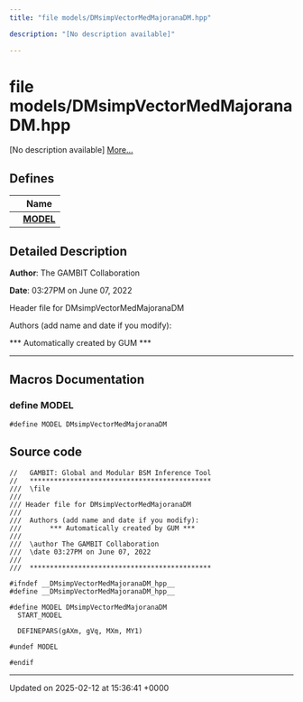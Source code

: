 ```yaml
---
title: "file models/DMsimpVectorMedMajoranaDM.hpp"

description: "[No description available]"

---
```


# file models/DMsimpVectorMedMajoranaDM.hpp

[No description available] [More...](#detailed-description)

## Defines

|                | Name           |
| -------------- | -------------- |
|  | **[MODEL](/documentation/code/files/dmsimpvectormedmajoranadm_8hpp/#define-model)**  |

## Detailed Description


**Author**: The GAMBIT Collaboration 

**Date**: 03:27PM on June 07, 2022

Header file for DMsimpVectorMedMajoranaDM

Authors (add name and date if you modify): 

 *** Automatically created by GUM *** 


------------------




## Macros Documentation

### define MODEL

```
#define MODEL DMsimpVectorMedMajoranaDM
```


## Source code

```
//   GAMBIT: Global and Modular BSM Inference Tool
//   *********************************************
///  \file
///
/// Header file for DMsimpVectorMedMajoranaDM
///
///  Authors (add name and date if you modify):    
///       *** Automatically created by GUM ***     
///                                                
///  \author The GAMBIT Collaboration             
///  \date 03:27PM on June 07, 2022
///                                                
///  ********************************************* 

#ifndef __DMsimpVectorMedMajoranaDM_hpp__
#define __DMsimpVectorMedMajoranaDM_hpp__

#define MODEL DMsimpVectorMedMajoranaDM
  START_MODEL

  DEFINEPARS(gAXm, gVq, MXm, MY1)

#undef MODEL

#endif
```


-------------------------------

Updated on 2025-02-12 at 15:36:41 +0000
